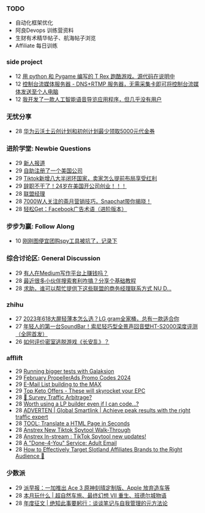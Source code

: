 ### TODO
-  自动化框架优化
-  阿良Devops 训练营资料
-  生财有术精华帖子、航海帖子浏览
-  Affiliate 每日训练

### side project
<!-- sideproject:START -->
-  12 [用 python 和 Pygame 编写的 T Rex 跑酷游戏。源代码在说明中](https://www.youtube.com/watch?v=pZySIXSelCA)
-  12 [控制台流媒体服务器 - DNS+RTMP 服务器，无需采集卡即可将控制台流媒体发送至个人电脑](https://github.com/Aioros/console-streaming-server)
-  12 [我开发了一款人工智能语音导览应用程序，但几乎没有用户](https://www.reddit.com/r/SideProject/comments/18gpp0e/ive_built_an_ai_audio_tour_app_but_have_almost_no/)<!-- sideproject:END -->


### 无忧分享
<!-- ruyo:START -->
-  28 [华为云沃土云创计划和初创计划最少领取5000元代金券](https://51.ruyo.net/18617.html)<!-- ruyo:END -->

### 进阶学堂: Newbie Questions
<!-- advertcn1:START -->
-  29 [新人报道](https://www.advertcn.com/thread-114155-1-1.html)
-  29 [自助注册了一个美国公司](https://www.advertcn.com/thread-114154-1-1.html)
-  29 [Tiktok新增八大半闭环国家，卖家怎么提前布局享受红利](https://www.advertcn.com/thread-114153-1-1.html)
-  29 [辞职不干了！24岁在美国开公司创业！！！](https://www.advertcn.com/thread-114152-1-1.html)
-  28 [联盟经理](https://www.advertcn.com/thread-114145-1-1.html)
-  28 [7000W人关注的斋月营销技巧，Snapchat带你揭晓！](https://www.advertcn.com/thread-114144-1-1.html)
-  28 [轻松Get：Facebook广告术语（进阶版本）](https://www.advertcn.com/thread-114143-1-1.html)<!-- advertcn1:END -->

### 步步为赢: Follow Along
<!-- advertcn2:START -->
-  10 [刚刚图便宜团购spy工具被坑了，记录下](https://www.advertcn.com/thread-113954-1-1.html)<!-- advertcn2:END -->

### 综合讨论区: General Discussion
<!-- advertcn3:START -->
-  29 [有人在Medium写作平台上赚钱吗？](https://www.advertcn.com/thread-114150-1-1.html)
-  28 [最近很多小伙伴搜索套利咋搞？分享个基础教程](https://www.advertcn.com/thread-114147-1-1.html)
-  28 [求助，谁可以帮忙提供下这些联盟的商务经理联系方式 NU D...](https://www.advertcn.com/thread-114140-1-1.html)<!-- advertcn3:END -->


### zhihu
<!-- zhihu:START -->
-  27 [2023年618大屏轻薄本怎么选？LG gram全家桶，总有一款适合你](http://zhuanlan.zhihu.com/p/632641888?utm_campaign=rss&utm_medium=rss&utm_source=rss&utm_content=title)
-  27 [年轻人的第一台SoundBar！索尼轻巧型全景声回音壁HT-S2000深度评测（全网首发）](http://zhuanlan.zhihu.com/p/630990296?utm_campaign=rss&utm_medium=rss&utm_source=rss&utm_content=title)
-  26 [如何评价密室逃脱游戏《长安乱》？](http://www.zhihu.com/question/563950552/answer/3045961312?utm_campaign=rss&utm_medium=rss&utm_source=rss&utm_content=title)<!-- zhihu:END -->

### afflift
<!-- afflift:START -->
-  29 [Running bigger tests with Galaksion](https://afflift.com/f/threads/running-bigger-tests-with-galaksion.12711/)
-  29 [February PropellerAds Promo Codes 2024](https://afflift.com/f/threads/february-propellerads-promo-codes-2024.12592/)
-  29 [E-Mail List building to the MAX](https://afflift.com/f/threads/e-mail-list-building-to-the-max.11019/)
-  29 [Top Keto Offers - These will skyrocket your EPC](https://afflift.com/f/threads/top-keto-offers-these-will-skyrocket-your-epc.12642/)
-  28 [🚦 Survey Traffic Arbitrage?](https://afflift.com/f/threads/%F0%9F%9A%A6-survey-traffic-arbitrage.12508/)
-  28 [Worth using a LP builder even if I can code...?](https://afflift.com/f/threads/worth-using-a-lp-builder-even-if-i-can-code.12723/)
-  28 [ADVERTEN | Global Smartlink | Achieve peak results with the right traffic expert](https://afflift.com/f/threads/adverten-global-smartlink-achieve-peak-results-with-the-right-traffic-expert.7526/)
-  28 [TOOL: Translate a HTML Page in Seconds](https://afflift.com/f/threads/tool-translate-a-html-page-in-seconds.11422/)
-  28 [Anstrex New Tiktok Spytool Walk-Through](https://afflift.com/f/threads/anstrex-new-tiktok-spytool-walk-through.11775/)
-  28 [Anstrex In-stream : TikTok Spytool new updates!](https://afflift.com/f/threads/anstrex-in-stream-tiktok-spytool-new-updates.12729/)
-  28 [A &quot;Done-4-You&quot; Service: Adult Email](https://afflift.com/f/threads/a-done-4-you-service-adult-email.12728/)
-  28 [How to Effectively Target Slotland Affiliates Brands to the Right Audience 🤔](https://afflift.com/f/threads/how-to-effectively-target-slotland-affiliates-brands-to-the-right-audience-%F0%9F%A4%94.12727/)<!-- afflift:END -->

### 少数派
<!-- sspai:START -->
-  29 [派早报：一加推出 Ace 3 原神刻晴定制版、Apple 放弃造车等](https://sspai.com/post/86766)
-  28 [本月玩什么 | 超自然车旅、最终幻想 VII 重生、班德尔城物语](https://sspai.com/post/86752)
-  28 [年度征文 | 绝知此事要躬行：谈谈笔记与自我管理的元方法论](https://sspai.com/post/86605)<!-- sspai:END -->
